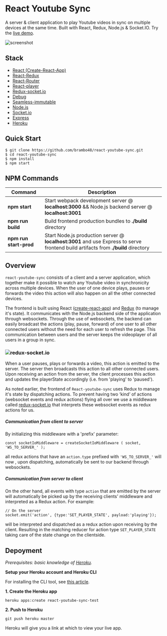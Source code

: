 # React Youtube Sync

A server & client application to play Youtube videos in sync on multiple devices at the same time. Built with React, Redux, Node.js & Socket.IO. Try the [live demo](https://ytshare.herokuapp.com).

![screenshot](https://user-images.githubusercontent.com/6198229/31607425-929b75e0-b26c-11e7-8500-dbd5323741d2.gif)


Stack
-----

- [React (Create-React-App)](https://github.com/facebookincubator/create-react-app)
- [React-Redux](https://github.com/reactjs/react-redux)
- [React-Router](https://github.com/ReactTraining/react-router)
- [React-player](https://github.com/CookPete/react-player)
- [Redux-socket.io](https://github.com/itaylor/redux-socket.io)
- [Debug](https://github.com/visionmedia/debug)
- [Seamless-immutable](https://github.com/rtfeldman/seamless-immutable)
- [Node.js](https://nodejs.org)
- [Socket.io](https://github.com/socketio/socket.io)
- [Express](https://github.com/expressjs/express)
- [Heroku](https://www.heroku.com/)


Quick Start
-----------

```shell
$ git clone https://github.com/brambo48/react-youtube-sync.git
$ cd react-youtube-sync
$ npm install
$ npm start
```

NPM Commands
------------

|Command|Description|
|---|---|
|**npm start**|Start webpack development server @ **localhost:3000** && Node.js backend server @ **localhost:3001**|
|**npm run build**|Build frontend production bundles to **./build** directory|
|**npm run start-prod**|Start Node.js production server @ **localhost:3001** and use Express to serve frontend build artifacts from **./build** directory|


Overview
------------
`react-youtube-sync` consists of a client and a server application, which together make it possible to watch any Youtube video in synchronicity across multiple devices. When the user of one device plays, pauses or forwards the video this action will also happen on all the other connected devices.

The frontend is built using React ([create-react-app](https://github.com/facebookincubator/create-react-app)) and [Redux](https://github.com/reactjs/redux) (to manage it's state).  It communicates with the Node.js backend side of the application through websockets. Through the use of websockets, the backend can easily broadcast the actions (play, pause, forward) of one user to all other connected users without the need for each user to refresh the page. This communication between users and the server keeps the videoplayer of all users in a group in sync. 

### ![redux-socket.io]()
When a user pauses, plays or forwards a video, this action is emitted to the server. The server then broadcasts this action to all other connected users. Upon receiving an action from the server, the client processes this action and updates the playerState accordingly (i.e. from 'playing' to 'paused'). 

As noted earlier, the frontend of `React-youtube-sync` uses Redux to manage it's state by dispatching actions. To prevent having two ‘kind’ of actions (websocket events and redux actions) flying all over we use a middleware called [redux-socket.io](https://github.com/itaylor/redux-socket.io) that interprets these websocket events as redux actions for us.

##### Communication from client to server
By initializing this middleware with a 'prefix' parameter:
```shell 
const socketIoMiddleware = createSocketIoMiddleware ( socket, 'WS_TO_SERVER_' );
```
all redux actions that have an `action.type` prefixed with `'WS_TO_SERVER_'` will now , upon dispatching, automatically be sent to our backend through websockets. 

##### Communication from server to client
On the other hand, all events with type `action` that are emitted by the server will automatically be picked up by the receiving clients' middleware and interpreted as a Redux action. For example:
```shell 
// On the server
socket.emit('action', {type:'SET_PLAYER_STATE', payload:'playing'});
```
will be interpreted and dispatched as a redux action upon receiving by the client. Resulting in the matching reducer for action type `SET_PLAYER_STATE` taking care of the state change on the clientside. 

Depoyment
------------

*Prerequisites: basic knowledge of [Heroku](https://www.heroku.com/).*

**Setup your Heroku account and Heroku CLI**

For installing the CLI tool, see [this article](https://devcenter.heroku.com/articles/heroku-command-line).

**1. Create the Heroku app**

```
heroku apps:create react-youtube-sync-test
```

**2. Push to Heroku**

```
git push heroku master
```

Heroku will give you a link at which to view your live app.
